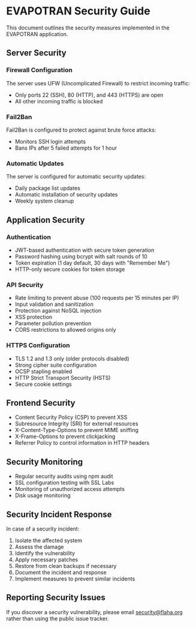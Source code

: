 # EVAPOTRAN Security Guide

This document outlines the security measures implemented in the EVAPOTRAN application.

## Server Security

### Firewall Configuration

The server uses UFW (Uncomplicated Firewall) to restrict incoming traffic:
- Only ports 22 (SSH), 80 (HTTP), and 443 (HTTPS) are open
- All other incoming traffic is blocked

### Fail2Ban

Fail2Ban is configured to protect against brute force attacks:
- Monitors SSH login attempts
- Bans IPs after 5 failed attempts for 1 hour

### Automatic Updates

The server is configured for automatic security updates:
- Daily package list updates
- Automatic installation of security updates
- Weekly system cleanup

## Application Security

### Authentication

- JWT-based authentication with secure token generation
- Password hashing using bcrypt with salt rounds of 10
- Token expiration (1 day default, 30 days with "Remember Me")
- HTTP-only secure cookies for token storage

### API Security

- Rate limiting to prevent abuse (100 requests per 15 minutes per IP)
- Input validation and sanitization
- Protection against NoSQL injection
- XSS protection
- Parameter pollution prevention
- CORS restrictions to allowed origins only

### HTTPS Configuration

- TLS 1.2 and 1.3 only (older protocols disabled)
- Strong cipher suite configuration
- OCSP stapling enabled
- HTTP Strict Transport Security (HSTS)
- Secure cookie settings

## Frontend Security

- Content Security Policy (CSP) to prevent XSS
- Subresource Integrity (SRI) for external resources
- X-Content-Type-Options to prevent MIME sniffing
- X-Frame-Options to prevent clickjacking
- Referrer Policy to control information in HTTP headers

## Security Monitoring

- Regular security audits using npm audit
- SSL configuration testing with SSL Labs
- Monitoring of unauthorized access attempts
- Disk usage monitoring

## Security Incident Response

In case of a security incident:

1. Isolate the affected system
2. Assess the damage
3. Identify the vulnerability
4. Apply necessary patches
5. Restore from clean backups if necessary
6. Document the incident and response
7. Implement measures to prevent similar incidents

## Reporting Security Issues

If you discover a security vulnerability, please email [security@flaha.org](mailto:security@flaha.org) rather than using the public issue tracker.